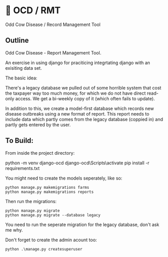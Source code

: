 # 🐄 OCD / RMT

Odd Cow Disease / Record Management Tool

## Outline

Odd Cow Disease - Report Management Tool.

An exercise in using django for praciticing integrtating django with an exisiting data set.

The basic idea:

There's a legacy database we pulled out of some horrible system that cost the taxpayer way too much money, for which we do not have direct read-only access. We get a bi-weekly copy of it (which often fails to update).

In addition to this, we create a model-first database which records new disease outbreaks using a new format of report. This report needs to include data which partly comes from the legacy database (coppied in) and partly gets entered by the user.

## To Build:

From inside the project directory:

python -m venv django-ocd
django-ocd\Scripts\activate
pip install -r requirements.txt

You might need to create the models seperately, like so:
```
python manage.py makemigrations farms
python manage.py makemigrations reports
```

Then run the migrations:
```
python manage.py migrate
python manage.py migrate --database legacy
```

You need to run the seperate migration for the legacy database, don't ask me why.

Don't forget to create the admin acount too:
```
python .\manage.py createsuperuser
```

